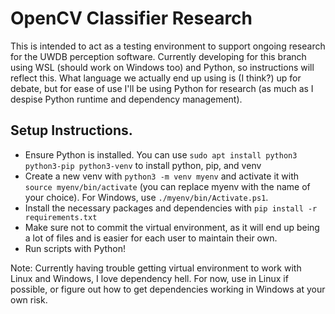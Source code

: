 # OpenCV Classifier Research

This is intended to act as a testing environment to support ongoing research for the UWDB perception software. Currently developing for this branch using WSL (should work on Windows too) and Python, so instructions will reflect this. What language we actually end up using is (I think?) up for debate, but for ease of use I'll be using Python for research (as much as I despise Python runtime and dependency management).

## Setup Instructions.

- Ensure Python is installed. You can use `sudo apt install python3 python3-pip python3-venv` to install python, pip, and venv
- Create a new venv with `python3 -m venv myenv` and activate it with `source myenv/bin/activate` (you can replace myenv with the name of your choice). For Windows, use `./myenv/bin/Activate.ps1`.
- Install the necessary packages and dependencies with `pip install -r requirements.txt`
- Make sure not to commit the virtual environment, as it will end up being a lot of files and is easier for each user to maintain their own.
- Run scripts with Python!

Note: Currently having trouble getting virtual environment to work with Linux and Windows, I love dependency hell. For now, use in Linux if possible, or figure out how to get dependencies working in Windows at your own risk.